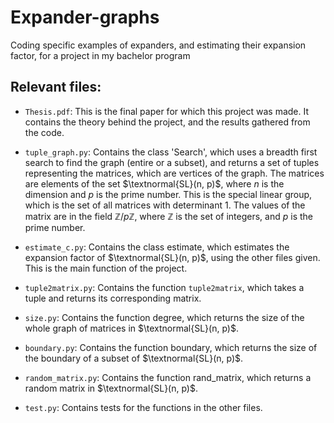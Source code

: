 # Expander-graphs
Coding specific examples of expanders, and estimating their expansion factor, for a project in my bachelor program

## Relevant files:
* `Thesis.pdf`: This is the final paper for which this project was made. It contains the theory behind the project, and the results gathered from the code.
* `tuple_graph.py`: Contains the class 'Search', which uses a breadth first search to find the graph (entire or a subset), and returns a set of tuples representing the matrices, which are vertices of the graph. The matrices are elements of the set $\textnormal{SL}(n, p)$, where $n$ is the dimension and $p$ is the prime number. This is the special linear group, which is the set of all matrices with determinant $1$. The values of the matrix are in the field $\mathbb{Z} / p\mathbb{Z}$, where $\mathbb{Z}$ is the set of integers, and $p$ is the prime number.

* `estimate_c.py`: Contains the class estimate, which estimates the expansion factor of $\textnormal{SL}(n, p)$, using the other files given. This is the main function of the project.

* `tuple2matrix.py`: Contains the function `tuple2matrix`, which takes a tuple and returns its corresponding matrix.

* `size.py`: Contains the function degree, which returns the size of the whole graph of matrices in $\textnormal{SL}(n, p)$. 

* `boundary.py`: Contains the function boundary, which returns the size of the boundary of a subset of $\textnormal{SL}(n, p)$.

* `random_matrix.py`: Contains the function rand_matrix, which returns a random matrix in $\textnormal{SL}(n, p)$.

* `test.py`: Contains tests for the functions in the other files.

